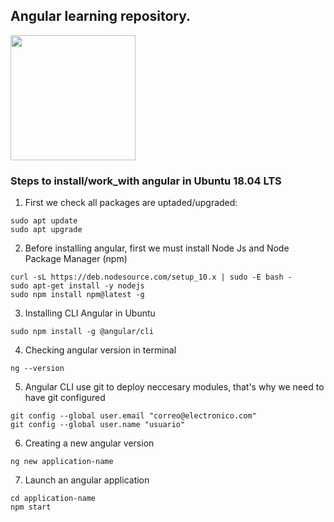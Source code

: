 ## Angular learning repository.
<img src="https://www.google.com/url?sa=i&url=https%3A%2F%2Fsg.com.mx%2Frevista%2F56%2Fangular&psig=AOvVaw0kVx8l_P-np-O2gTaje5FI&ust=1611245853086000&source=images&cd=vfe&ved=0CAIQjRxqFwoTCJim1N_0qu4CFQAAAAAdAAAAABAE" width="200px">

### Steps to install/work_with angular in Ubuntu 18.04 LTS
1) First we check all packages are uptaded/upgraded:
```
sudo apt update
sudo apt upgrade
```

2) Before installing angular, first we must install Node Js and Node Package Manager (npm)
```
curl -sL https://deb.nodesource.com/setup_10.x | sudo -E bash -
sudo apt-get install -y nodejs
sudo npm install npm@latest -g
```

3) Installing CLI Angular in Ubuntu
```
sudo npm install -g @angular/cli
```

4) Checking angular version in terminal
```
ng --version
```

5) Angular CLI use git to deploy neccesary modules, that's why we need to have git configured
```
git config --global user.email "correo@electronico.com"
git config --global user.name "usuario"
```

6) Creating a new angular version
```
ng new application-name
```

7) Launch an angular application
```
cd application-name
npm start
```
